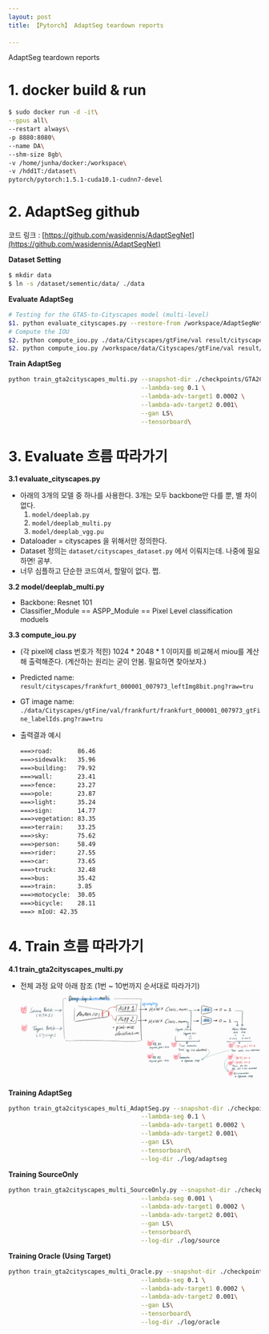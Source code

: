 ```yaml
---
layout: post
title: 【Pytorch】 AdaptSeg teardown reports

---
```


AdaptSeg teardown reports 

# 1. docker build & run

```sh
$ sudo docker run -d -it\
--gpus all\
--restart always\
-p 8880:8080\
--name DA\
--shm-size 8gb\
-v /home/junha/docker:/workspace\
-v /hdd1T:/dataset\
pytorch/pytorch:1.5.1-cuda10.1-cudnn7-devel
```





# 2. AdaptSeg github

코드 링크 : [https://github.com/wasidennis/AdaptSegNet](https://github.com/wasidennis/AdaptSegNet)

**Dataset Setting**

```sh
$ mkdir data
$ ln -s /dataset/sementic/data/ ./data
```

**Evaluate AdaptSeg**

```sh
# Testing for the GTA5-to-Cityscapes model (multi-level)
$1. python evaluate_cityscapes.py --restore-from /workspace/AdaptSegNet/checkpoints/GTA2Cityscapes_oracle/GTA5_95000.pth
# Compute the IOU
$2. python compute_iou.py ./data/Cityscapes/gtFine/val result/cityscapes
$2. python compute_iou.py /workspace/data/Cityscapes/gtFine/val result/cityscapes
```

**Train AdaptSeg**

```sh
python train_gta2cityscapes_multi.py --snapshot-dir ./checkpoints/GTA2Cityscapes_multi \
                                     --lambda-seg 0.1 \
                                     --lambda-adv-target1 0.0002 \
                                     --lambda-adv-target2 0.001\
                                     --gan LS\
                                     --tensorboard\
```





# 3. Evaluate 흐름 따라가기

**3.1 evaluate_cityscapes.py**

- 아래의 3개의 모델 중 하나를 사용한다. 3개는 모두 backbone만 다를 뿐, 별 차이 없다.
  1. `model/deeplab.py`
  2. `model/deeplab_multi.py`
  3. `model/deeplab_vgg.pu`
- Dataloader = cityscapes 을 위해서만 정의한다. 
- Dataset 정의는 `dataset/cityscapes_dataset.py` 에서 이뤄지는데. 나중에 필요하면! 공부.
- 너무 심플하고 단순한 코드여서, 할말이 없다. 쩝.



**3.2 model/deeplab_multi.py**

- Backbone: Resnet 101 
- Classifier_Module == ASPP_Module == Pixel Level classification moduels



**3.3 compute_iou.py**

- (각 pixel에 class 번호가 적힌) 1024 * 2048 * 1 이미지를 비교해서 miou를 계산해 출력해준다. (계산하는 원리는 굳이 안봄. 필요하면 찾아보자.)

- Predicted name: `result/cityscapes/frankfurt_000001_007973_leftImg8bit.png?raw=tru`

- GT image name: `./data/Cityscapes/gtFine/val/frankfurt/frankfurt_000001_007973_gtFine_labelIds.png?raw=tru`

- 출력결과 예시   

  ```txt
  ===>road:       86.46
  ===>sidewalk:   35.96
  ===>building:   79.92
  ===>wall:       23.41
  ===>fence:      23.27
  ===>pole:       23.87
  ===>light:      35.24
  ===>sign:       14.77
  ===>vegetation: 83.35
  ===>terrain:    33.25
  ===>sky:        75.62
  ===>person:     58.49
  ===>rider:      27.55
  ===>car:        73.65
  ===>truck:      32.48
  ===>bus:        35.42
  ===>train:      3.85
  ===>motocycle:  30.05
  ===>bicycle:    28.11
  ===> mIoU: 42.35
  ```

  



# 4. Train 흐름 따라가기

**4.1 train_gta2cityscapes_multi.py**

- 전체 과정 요약 아래 참조 (1번 ~ 10번까지 순서대로 따라가기)
  ![image-2021061214485613](https://github.com/junha1125/Imgaes_For_GitBlog/blob/master/Typora-rcv/image-2021061214485613.jpg?raw=true)



**Training AdaptSeg**

```sh
python train_gta2cityscapes_multi_AdaptSeg.py --snapshot-dir ./checkpoints/GTA2Cityscapes_adaptseg \
                                     --lambda-seg 0.1 \
                                     --lambda-adv-target1 0.0002 \
                                     --lambda-adv-target2 0.001\
                                     --gan LS\
                                     --tensorboard\
                                     --log-dir ./log/adaptseg
```





**Training SourceOnly**

```sh
python train_gta2cityscapes_multi_SourceOnly.py --snapshot-dir ./checkpoints/GTA2Cityscapes_source \
                                     --lambda-seg 0.001 \
                                     --lambda-adv-target1 0.0002 \
                                     --lambda-adv-target2 0.001\
                                     --gan LS\
                                     --tensorboard\
                                     --log-dir ./log/source
```





**Training Oracle (Using Target)**

```sh
python train_gta2cityscapes_multi_Oracle.py --snapshot-dir ./checkpoints/GTA2Cityscapes_oracle \
                                     --lambda-seg 0.1 \
                                     --lambda-adv-target1 0.0002 \
                                     --lambda-adv-target2 0.001\
                                     --gan LS\
                                     --tensorboard\
                                     --log-dir ./log/oracle
```

















